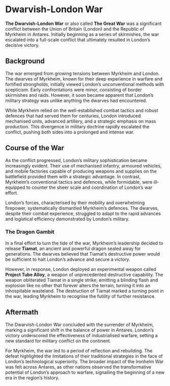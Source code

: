 # Dwarvish-London War

**The Dwarvish-London War** or also called **The Great War** was a significant conflict between the Union of Britain (London) and the Republic of Myrkheim in Antares. Initially beginning as a series of skirmishes, the war escalated into a full-scale conflict that ultimately resulted in London’s decisive victory.

## Background

The war emerged from growing tensions between Myrkheim and London. The dwarves of Myrkheim, known for their deep experience in warfare and fortified strongholds, initially viewed London’s unconventional methods with scepticism. Early confrontations were minor, consisting of border skirmishes and raids. However, it soon became apparent that London’s military strategy was unlike anything the dwarves had encountered.

While Myrkheim relied on the well-established combat tactics and robust defences that had served them for centuries, London introduced mechanised units, advanced artillery, and a strategic emphasis on mass production. This divergence in military doctrine rapidly escalated the conflict, pushing both sides into a prolonged and intense war.

## Course of the War

As the conflict progressed, London’s military sophistication became increasingly evident. Their use of mechanised infantry, armoured vehicles, and mobile factories capable of producing weapons and supplies on the battlefield provided them with a strategic advantage. In contrast, Myrkheim’s conventional tactics and defences, while formidable, were ill-equipped to counter the sheer scale and coordination of London’s war effort.

London’s forces, characterised by their mobility and overwhelming firepower, systematically dismantled Myrkheim’s defences. The dwarves, despite their combat experience, struggled to adapt to the rapid advances and logistical efficiency demonstrated by London’s military.

### The Dragon Gambit

In a final effort to turn the tide of the war, Myrkheim’s leadership decided to release **Tiamat**, an ancient and powerful dragon sealed away for generations. The dwarves believed that Tiamat’s destructive power would be sufficient to halt London’s advance and secure a victory.

However, in response, London deployed an experimental weapon called **Project Tube Alloy**, a weapon of unprecedented destructive capability. The weapon obliterated Tiamat in a single strike, emitting a blinding flash and explosion like no other that forever alters the terrain, turning it into an inhospitable wasteland. The destruction of Tiamat marked a turning point in the war, leading Myrkheim to recognise the futility of further resistance.

## Aftermath

The Dwarvish-London War concluded with the surrender of Myrkheim, marking a significant shift in the balance of power in Antares. London’s victory underscored the effectiveness of industrialised warfare, setting a new standard for military conflict on the continent.

For Myrkheim, the war led to a period of reflection and rebuilding. The defeat highlighted the limitations of their traditional strategies in the face of London’s technological superiority. The broader impact of the Ironhelm War was felt across Antares, as other nations observed the transformative potential of London’s approach to warfare, signalling the beginning of a new era in the region’s history.